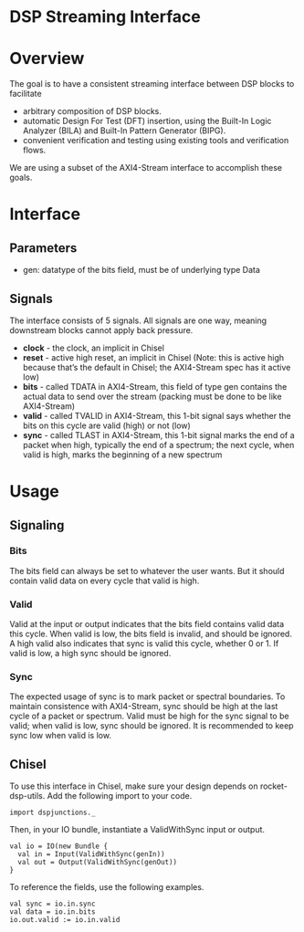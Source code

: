 DSP Streaming Interface
=======================

# Overview

The goal is to have a consistent streaming interface between DSP blocks to facilitate
* arbitrary composition of DSP blocks.
* automatic Design For Test (DFT) insertion, using the Built-In Logic Analyzer (BILA) and Built-In Pattern Generator (BIPG).
* convenient verification and testing using existing tools and verification flows.

We are using a subset of the AXI4-Stream interface to accomplish these goals.

# Interface

## Parameters

* gen: datatype of the bits field, must be of underlying type Data

## Signals

The interface consists of 5 signals. All signals are one way, meaning downstream blocks cannot apply back pressure.

* __clock__ - the clock, an implicit in Chisel
* __reset__ - active high reset, an implicit in Chisel (Note: this is active high because that’s the default in Chisel; the AXI4-Stream spec has it active low)
* __bits__ - called TDATA in AXI4-Stream, this field of type gen contains the actual data to send over the stream (packing must be done to be like AXI4-Stream)
* __valid__ - called TVALID in AXI4-Stream, this 1-bit signal says whether the bits on this cycle are valid (high) or not (low)
* __sync__ - called TLAST in AXI4-Stream, this 1-bit signal marks the end of a packet when high, typically the end of a spectrum; the next cycle, when valid is high, marks the beginning of a new spectrum


# Usage
 
## Signaling

### Bits

The bits field can always be set to whatever the user wants. But it should contain valid data on every cycle that valid is high.

### Valid

Valid at the input or output indicates that the bits field contains valid data this cycle. When valid is low, the bits field is invalid, and should be ignored. A high valid also indicates that sync is valid this cycle, whether 0 or 1. If valid is low, a high sync should be ignored.

### Sync

The expected usage of sync is to mark packet or spectral boundaries. To maintain consistence with AXI4-Stream, sync should be high at the last cycle of a packet or spectrum. Valid must be high for the sync signal to be valid; when valid is low, sync should be ignored. It is recommended to keep sync low when valid is low.

## Chisel

To use this interface in Chisel, make sure your design depends on rocket-dsp-utils. Add the following import to your code.

```
import dspjunctions._
```

Then, in your IO bundle, instantiate a ValidWithSync input or output.

```
val io = IO(new Bundle {
  val in = Input(ValidWithSync(genIn))
  val out = Output(ValidWithSync(genOut))
}
```

To reference the fields, use the following examples.

```
val sync = io.in.sync
val data = io.in.bits
io.out.valid := io.in.valid
```

